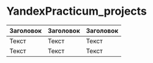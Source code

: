 # YandexPracticum_projects
| Заголовок  | Заголовок   | Заголовок   |
| ------- | -------- | -------- |
| Текст   | Текст    | Текст    |
| Текст   | Текст    | Текст    |

